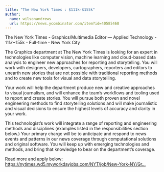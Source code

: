 ```yaml
---
title: "The New York Times : $111k-$155k"
author:
  name: wilsonandrews
  url: https://news.ycombinator.com/item?id=40585468
---
```

The New York Times - Graphics&#x2F;Multimedia Editor — Applied Technology - $111k-$155k - Full-time - New York City

The Graphics department at The New York Times is looking for an expert in technologies like computer vision, machine learning and cloud-based data analysis to engineer new approaches for reporting and storytelling. You will work with designers, developers, cartographers, reporters and editors to unearth new stories that are not possible with traditional reporting methods and to create new tools for visual and data storytelling.

Your work will help the department produce new and creative approaches to visual journalism, and will enhance the team’s workflows and tooling used to report and create stories. You will pursue both proven and novel engineering methods to find storytelling solutions and will make journalistic and visual decisions to ensure the highest levels of accuracy and clarity in your work.

This technologist’s work will integrate a range of reporting and engineering methods and disciplines (examples listed in the responsibilities section below.) Your primary charge will be to anticipate and respond to news events and patterns in our news coverage through computational solutions and original software. You will keep up with emerging technologies and methods, and bring that knowledge to bear on the department’s coverage.

Read more and apply below:
<a href="https:&#x2F;&#x2F;nytimes.wd5.myworkdayjobs.com&#x2F;NYT&#x2F;job&#x2F;New-York-NY&#x2F;Graphics-Multimedia-Editor---Applied-Technology_REQ-016613-1" rel="nofollow">https:&#x2F;&#x2F;nytimes.wd5.myworkdayjobs.com&#x2F;NYT&#x2F;job&#x2F;New-York-NY&#x2F;Gr...</a>
